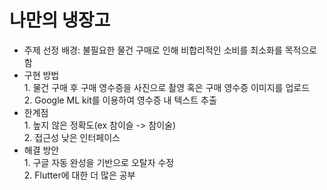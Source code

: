 # 나만의 냉장고<br>
 * 주제 선정 배경: 불필요한 물건 구매로 인해 비합리적인 소비를 최소화를 목적으로 함<br>
 * 구현 방법<br>
<t><t> 1. 물건 구매 후 구매 영수증을 사진으로 촬영 혹은 구매 영수증 이미지를 업로드<br>
<t><t> 2. Google ML kit를 이용하여 영수증 내 텍스트 추출<br>
 * 한계점<br>
<t><t> 1. 높지 않은 정확도(ex 참이슬 -> 참이술)<br>
<t><t> 2. 접근성 낮은 인터페이스<br>
 * 해결 방안 <br>
<t><t> 1. 구글 자동 완성을 기반으로 오탈자 수정<br>
<t><t> 2. Flutter에 대한 더 많은 공부
